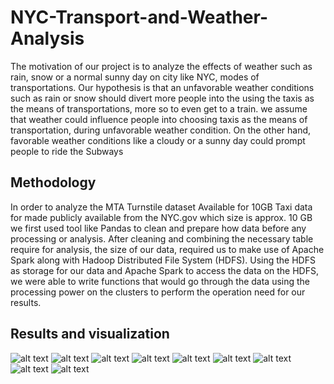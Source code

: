 # NYC-Transport-and-Weather-Analysis
The motivation of our project is to analyze the effects of weather such as rain, snow or a normal sunny day on city like NYC, modes of transportations. Our hypothesis is that an
unfavorable weather conditions such as rain or snow should divert more people into the using the taxis as the means of transportations, more so to even get to a train. we assume that weather could influence people into choosing taxis as the means of transportation, during unfavorable weather condition. On the other hand, favorable weather conditions like a cloudy or a sunny day could prompt people to ride the Subways

## Methodology 
In order to analyze the MTA Turnstile dataset Available for 10GB Taxi data for made publicly available from the NYC.gov which size is approx. 10 GB we first used tool like Pandas to clean and prepare how data before any processing or analysis. After cleaning and combining the necessary table require for analysis, the size of our data, required us to make use of Apache Spark along with Hadoop Distributed File System (HDFS). Using the HDFS as storage for our data and Apache Spark to access the data on the HDFS, we were able to write functions that would go through the data using the processing power on the clusters to perform the operation need for our results.

## Results and visualization

![alt text](images/pic1.png)
![alt text](images/pic2.png)
![alt text](images/pic3.png)
![alt text](images/pic4.png)
![alt text](images/pic5.png)
![alt text](images/pic6.png)
![alt text](images/pic7.png)
![alt text](images/pic8.png)
![alt text](images/pic9.png)
